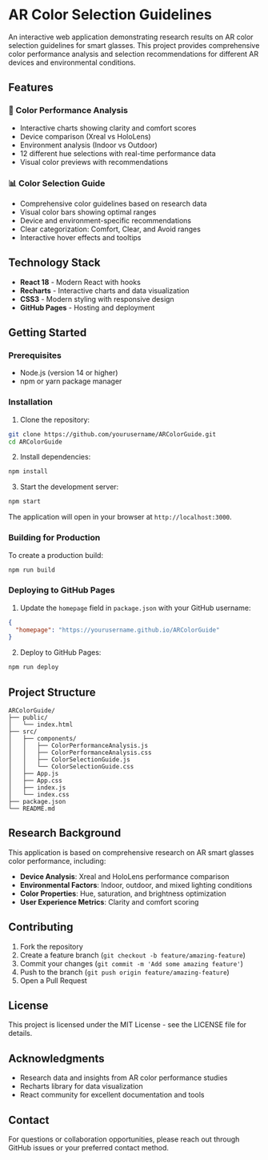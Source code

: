 # AR Color Selection Guidelines

An interactive web application demonstrating research results on AR color selection guidelines for smart glasses. This project provides comprehensive color performance analysis and selection recommendations for different AR devices and environmental conditions.

## Features

### 🎨 Color Performance Analysis
- Interactive charts showing clarity and comfort scores
- Device comparison (Xreal vs HoloLens)
- Environment analysis (Indoor vs Outdoor)
- 12 different hue selections with real-time performance data
- Visual color previews with recommendations

### 📊 Color Selection Guide
- Comprehensive color guidelines based on research data
- Visual color bars showing optimal ranges
- Device and environment-specific recommendations
- Clear categorization: Comfort, Clear, and Avoid ranges
- Interactive hover effects and tooltips

## Technology Stack

- **React 18** - Modern React with hooks
- **Recharts** - Interactive charts and data visualization
- **CSS3** - Modern styling with responsive design
- **GitHub Pages** - Hosting and deployment

## Getting Started

### Prerequisites

- Node.js (version 14 or higher)
- npm or yarn package manager

### Installation

1. Clone the repository:
```bash
git clone https://github.com/yourusername/ARColorGuide.git
cd ARColorGuide
```

2. Install dependencies:
```bash
npm install
```

3. Start the development server:
```bash
npm start
```

The application will open in your browser at `http://localhost:3000`.

### Building for Production

To create a production build:

```bash
npm run build
```

### Deploying to GitHub Pages

1. Update the `homepage` field in `package.json` with your GitHub username:
```json
{
  "homepage": "https://yourusername.github.io/ARColorGuide"
}
```

2. Deploy to GitHub Pages:
```bash
npm run deploy
```

## Project Structure

```
ARColorGuide/
├── public/
│   └── index.html
├── src/
│   ├── components/
│   │   ├── ColorPerformanceAnalysis.js
│   │   ├── ColorPerformanceAnalysis.css
│   │   ├── ColorSelectionGuide.js
│   │   └── ColorSelectionGuide.css
│   ├── App.js
│   ├── App.css
│   ├── index.js
│   └── index.css
├── package.json
└── README.md
```

## Research Background

This application is based on comprehensive research on AR smart glasses color performance, including:

- **Device Analysis**: Xreal and HoloLens performance comparison
- **Environmental Factors**: Indoor, outdoor, and mixed lighting conditions
- **Color Properties**: Hue, saturation, and brightness optimization
- **User Experience Metrics**: Clarity and comfort scoring

## Contributing

1. Fork the repository
2. Create a feature branch (`git checkout -b feature/amazing-feature`)
3. Commit your changes (`git commit -m 'Add some amazing feature'`)
4. Push to the branch (`git push origin feature/amazing-feature`)
5. Open a Pull Request

## License

This project is licensed under the MIT License - see the LICENSE file for details.

## Acknowledgments

- Research data and insights from AR color performance studies
- Recharts library for data visualization
- React community for excellent documentation and tools

## Contact

For questions or collaboration opportunities, please reach out through GitHub issues or your preferred contact method. 